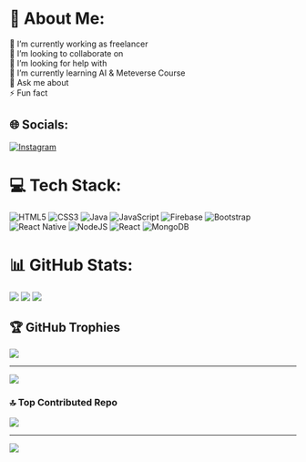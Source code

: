 # 💫 About Me:
🔭 I’m currently working as freelancer <br>👯 I’m looking to collaborate on<br>🤝 I’m looking for help with<br>🌱 I’m currently learning AI & Meteverse Course<br>💬 Ask me about<br>⚡ Fun fact


## 🌐 Socials:
[![Instagram](https://img.shields.io/badge/Instagram-%23E4405F.svg?logo=Instagram&logoColor=white)](https://instagram.com/ayansheikh9800) 

# 💻 Tech Stack:
![HTML5](https://img.shields.io/badge/html5-%23E34F26.svg?style=flat&logo=html5&logoColor=white) ![CSS3](https://img.shields.io/badge/css3-%231572B6.svg?style=flat&logo=css3&logoColor=white) ![Java](https://img.shields.io/badge/java-%23ED8B00.svg?style=flat&logo=java&logoColor=white) ![JavaScript](https://img.shields.io/badge/javascript-%23323330.svg?style=flat&logo=javascript&logoColor=%23F7DF1E) ![Firebase](https://img.shields.io/badge/firebase-%23039BE5.svg?style=flat&logo=firebase) ![Bootstrap](https://img.shields.io/badge/bootstrap-%23563D7C.svg?style=flat&logo=bootstrap&logoColor=white) ![React Native](https://img.shields.io/badge/react_native-%2320232a.svg?style=flat&logo=react&logoColor=%2361DAFB) ![NodeJS](https://img.shields.io/badge/node.js-6DA55F?style=flat&logo=node.js&logoColor=white) ![React](https://img.shields.io/badge/react-%2320232a.svg?style=flat&logo=react&logoColor=%2361DAFB) ![MongoDB](https://img.shields.io/badge/MongoDB-%234ea94b.svg?style=flat&logo=mongodb&logoColor=white)
# 📊 GitHub Stats:
![](https://github-readme-stats.vercel.app/api?username=ayansheikh6600&theme=default&hide_border=false&include_all_commits=true&count_private=false)
![](https://github-readme-stats.vercel.app/api/top-langs/?username=ayansheikh6600&theme=default&hide_border=false&include_all_commits=true&count_private=false&layout=compact)
![](https://github-readme-streak-stats.herokuapp.com/?user=ayansheikh6600&theme=default&hide_border=false)<br/>


## 🏆 GitHub Trophies
![](https://github-profile-trophy.vercel.app/?username=ayansheikh6600&theme=oldie&no-frame=false&no-bg=true&margin-w=4)

---
[![](https://visitcount.itsvg.in/api?id=ayansheikh6600&icon=0&color=0)](https://visitcount.itsvg.in)

<!-- Proudly created with GPRM ( https://gprm.itsvg.in ) -->

### 🔝 Top Contributed Repo
![](https://github-contributor-stats.vercel.app/api?username=ayansheikh6600&limit=5&theme=dark&combine_all_yearly_contributions=true)

---
[![](https://visitcount.itsvg.in/api?id=ayansheikh6600&icon=0&color=0)](https://visitcount.itsvg.in)

<!-- Proudly created with GPRM ( https://gprm.itsvg.in ) -->



